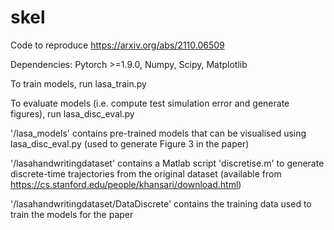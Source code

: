 # skel

Code to reproduce https://arxiv.org/abs/2110.06509

Dependencies:
Pytorch >=1.9.0, Numpy, Scipy, Matplotlib

To train models, run lasa_train.py

To evaluate models (i.e. compute test simulation error and generate figures), run lasa_disc_eval.py

'/lasa_models' contains pre-trained models that can be visualised using lasa_disc_eval.py (used to generate Figure 3 in the paper)

'/lasahandwritingdataset' contains a Matlab script 'discretise.m' to generate discrete-time trajectories from the original dataset (available from https://cs.stanford.edu/people/khansari/download.html)

'/lasahandwritingdataset/DataDiscrete' contains the training data used to train the models for the paper
